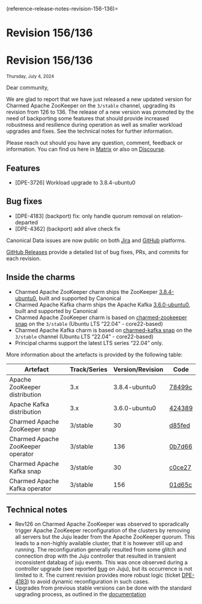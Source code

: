 (reference-release-notes-revision-156-136)=
# Revision 156/136

# Revision 156/136
<sub>Thursday, July 4, 2024</sub>

Dear community,

We are glad to report that we have just released a new updated version for Charmed Apache ZooKeeper on the `3/stable` channel, upgrading its revision from 126 to 136. 
The release of a new version was promoted by the need of backporting some features that 
should provide increased robustness and resilience during operation as well as smaller workload upgrades and fixes. See the technical notes for further information.

Please reach out should you have any question, comment, feedback or information. You can find us here in [Matrix](https://matrix.to/#/#charmhub-data-platform:ubuntu.com) or also on [Discourse](https://discourse.charmhub.io/).

## Features

* [DPE-3726] Workload upgrade to 3.8.4-ubuntu0

## Bug fixes

* [DPE-4183] (backport) fix: only handle quorum removal on relation-departed
* [DPE-4362] (backport) add alive check fix

Canonical Data issues are now public on both [Jira](https://warthogs.atlassian.net/jira/software/c/projects/DPE/issues/) 
and [GitHub](https://github.com/canonical/kafka-operator/issues) platforms.

[GitHub Releases](https://github.com/canonical/kafka-operator/releases) provide a detailed list of bug fixes, PRs, and commits for each revision.

## Inside the charms

* Charmed Apache ZooKeeper charm ships the ZooKeeper [3.8.4-ubuntu0](https://launchpad.net/zookeeper-releases/3.x/3.8.4-ubuntu0), built and supported by Canonical
* Charmed Apache Kafka charm ships the Apache Kafka [3.6.0-ubuntu0](https://launchpad.net/kafka-releases/3.x/3.6.0-ubuntu0), built and supported by Canonical
* Charmed Apache ZooKeeper charm is based on [charmed-zookeeper snap](https://snapcraft.io/charmed-zookeeper) on the `3/stable` (Ubuntu LTS “22.04” - core22-based)
* Charmed Apache Kafka charm is based on [charmed-kafka snap](https://snapcraft.io/charmed-kafka) on the `3/stable` channel (Ubuntu LTS “22.04” - core22-based)
* Principal charms support the latest LTS series “22.04” only.

More information about the artefacts is provided by the following table:

| Artefact               | Track/Series | Version/Revision | Code                                                                                                                |
|------------------------|--------------|------------------|---------------------------------------------------------------------------------------------------------------------|
| Apache ZooKeeper distribution | 3.x          | 3.8.4-ubuntu0    | [78499c](https://git.launchpad.net/zookeeper-releases/tree/?h=lp-3.8.4&id=78499c9f4d4610f9fb963afdad1ffd1aab2a96b8) |
| Apache Kafka distribution     | 3.x          | 3.6.0-ubuntu0    | [424389](https://git.launchpad.net/kafka-releases/tree/?h=lp-3.6.0&id=424389bb8f230beaef4ccb94aca464b5d22ac310)     |
| Charmed Apache ZooKeeper snap | 3/stable     | 30               | [d85fed](https://github.com/canonical/charmed-zookeeper-snap/tree/d85fed4c2f83d99dbc028ff10c2e38915b6cdf04)         |        
| Charmed Apache ZooKeeper operator     | 3/stable     | 136              | [0b7d66](https://github.com/canonical/zookeeper-operator/tree/0b7d66170d80e23804032034119a419f174bb965)             | 
| Charmed Apache Kafka snap     | 3/stable     | 30               | [c0ce27](https://github.com/canonical/charmed-kafka-snap/tree/c0ce275f70f688e66f10f295456d2b5ff33d4f64)             |  
| Charmed Apache Kafka operator         | 3/stable     | 156              | [01d65c](https://github.com/canonical/kafka-operator/tree/01d65c3444b593d5f18d197a6514421afd3f2bc6)                 |   

## Technical notes

* Rev126 on Charmed Apache ZooKeeper was observed to sporadically trigger Apache ZooKeeper reconfiguration of the clusters by removing all servers but the Juju leader from the Apache ZooKeeper quorum. This leads to a 
  non-highly available cluster, that it is however still up and running. 
  The reconfiguration generally resulted from some glitch and connection drop with the Juju controller that resulted in transient inconsistent 
  databag of juju events. This was once observed during a controller upgrade  (see reported [bug](https://bugs.launchpad.net/juju/+bug/2053055) on Juju), but its occurrence is not limited to it. 
  The current revision provides more robust logic (ticket [DPE-4183](https://warthogs.atlassian.net/browse/DPE-4183)) to avoid dynamic reconfiguration in such cases.  
* Upgrades from previous stable versions can be done with the standard upgrading process, as outlined in the [documentation](/how-to/upgrade)

